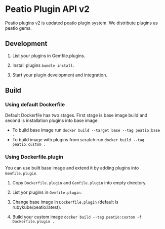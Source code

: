 # Peatio Plugin API v2

Peatio plugins v2 is updated peatio plugin system. We distribute plugins as peatio gems.

## Development

1. List your plugins in Gemfile.plugins.

2. Install plugins `bundle install`.

3. Start your plugin development and integration.

## Build

### Using default Dockerfile

Default Dockerfile has two stages. First stage is base image build and second is installation plugins into base image.

* To build base image run `docker build --target base --tag peatio:base .`
* To build image with plugins from scratch run `docker build --tag peatio:custom .`

### Using Dockerfile.plugin

You can use built base image and extend it by adding plugins into `Gemfile.plugin`.

1. Copy `Dockerfile.plugin` and `Gemfile.plugin` into empty directory.

2. List yor plugins in `Gemfile.plugin`.

3. Change base image in `Dockerfile.plugin` (default is rubykube/peatio:latest).

4. Build your custom image `docker build --tag peatio:custom -f Dockerfile.plugin .`
